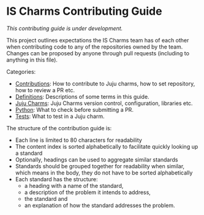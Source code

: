 # IS Charms Contributing Guide

*This contributing guide is under development.*

This project outlines expectations the IS Charms
team has of each other when contributing code to any of the repositories owned
by the team. Changes can be proposed by anyone through pull requests (including
to anything in this file).

Categories:

* [Contributions](CONTRIBUTIONS.md): How to contribute to Juju charms,
how to set repository, how to review a PR etc.
* [Definitions](DEFINITIONS.md): Descriptions of some terms in this guide.
* [Juju Charms](JUJUCHARMS.md): Juju Charms version control, configuration,
libraries etc.
* [Python](PYTHON.md): What to check before submitting a PR.
* [Tests](TESTS.md): What to test in a Juju charm.

The structure of the contribution guide is:

* Each line is limited to 80 characters for readability
* The content index is sorted alphabetically to facilitate quickly looking up a
  standard
* Optionally, headings can be used to aggregate similar standards
* Standards should be grouped together for readability when similar, which means
  in the body, they do not have to be sorted alphabetically
* Each standard has the structure:
  * a heading with a name of the standard,
  * a description of the problem it intends to address,
  * the standard and
  * an explanation of how the standard addresses the problem.
